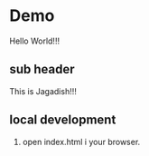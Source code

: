 # Demo

Hello World!!!
 ## sub header
This is Jagadish!!!

## local development
1. open index.html i your browser.